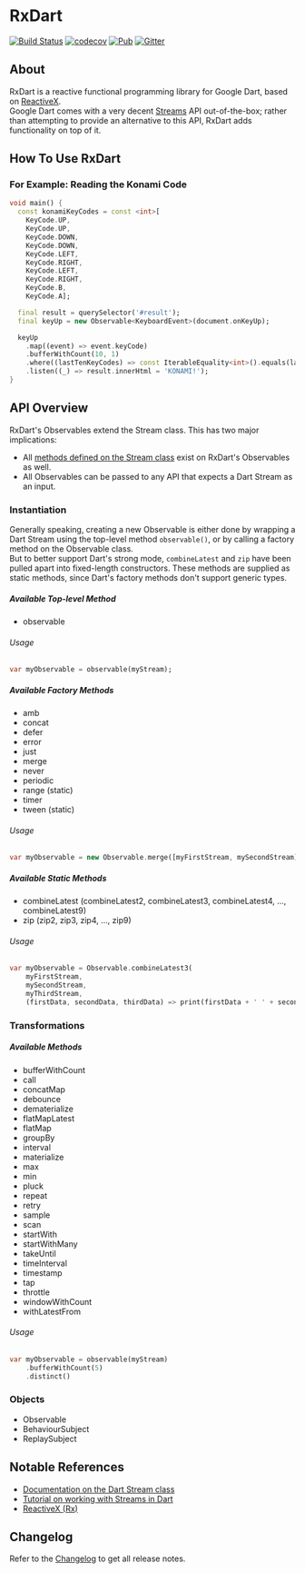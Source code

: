 # RxDart

[![Build Status](https://api.travis-ci.org/ReactiveX/rxdart.svg)](https://travis-ci.org/ReactiveX/rxdart)
[![codecov](https://codecov.io/gh/ReactiveX/rxdart/branch/master/graph/badge.svg)](https://codecov.io/gh/ReactiveX/rxdart)
[![Pub](https://img.shields.io/pub/v/rxdart.svg)](https://pub.dartlang.org/packages/rxdart)
[![Gitter](https://img.shields.io/gitter/room/ReactiveX/rxdart.svg)](https://gitter.im/ReactiveX/rxdart)

## About
RxDart is a reactive functional programming library for Google Dart, based on [ReactiveX](http://reactivex.io/).  
Google Dart comes with a very decent [Streams](https://api.dartlang.org/stable/1.21.1/dart-async/Stream-class.html) API out-of-the-box; rather than attempting to provide an alternative to this API, RxDart adds functionality on top of it.

## How To Use RxDart

### For Example: Reading the Konami Code 

```dart
void main() {
  const konamiKeyCodes = const <int>[
    KeyCode.UP,
    KeyCode.UP,
    KeyCode.DOWN,
    KeyCode.DOWN,
    KeyCode.LEFT,
    KeyCode.RIGHT,
    KeyCode.LEFT,
    KeyCode.RIGHT,
    KeyCode.B,
    KeyCode.A];

  final result = querySelector('#result');
  final keyUp = new Observable<KeyboardEvent>(document.onKeyUp);

  keyUp
    .map((event) => event.keyCode)
    .bufferWithCount(10, 1)
    .where((lastTenKeyCodes) => const IterableEquality<int>().equals(lastTenKeyCodes, konamiKeyCodes))
    .listen((_) => result.innerHtml = 'KONAMI!');
}
```

## API Overview

RxDart's Observables extend the Stream class.
This has two major implications:  
- All [methods defined on the Stream class](https://api.dartlang.org/stable/1.21.1/dart-async/Stream-class.html#instance-methods) exist on RxDart's Observables as well.
- All Observables can be passed to any API that expects a Dart Stream as an input.

### Instantiation

Generally speaking, creating a new Observable is either done by wrapping a Dart Stream using the top-level method `observable()`, or by calling a factory method on the Observable class.  
But to better support Dart's strong mode, `combineLatest` and `zip` have been pulled apart into fixed-length constructors. 
These methods are supplied as static methods, since Dart's factory methods don't support generic types.

##### Available Top-level Method
- observable

###### Usage
```dart
var myObservable = observable(myStream);
```

##### Available Factory Methods
- amb
- concat
- defer
- error
- just
- merge
- never
- periodic
- range (static)
- timer
- tween (static)

###### Usage
```dart
var myObservable = new Observable.merge([myFirstStream, mySecondStream]);
```

##### Available Static Methods
- combineLatest (combineLatest2, combineLatest3, combineLatest4, ..., combineLatest9)
- zip (zip2, zip3, zip4, ..., zip9)

###### Usage
```dart
var myObservable = Observable.combineLatest3(
    myFirstStream, 
    mySecondStream, 
    myThirdStream, 
    (firstData, secondData, thirdData) => print(firstData + ' ' + secondData + ' ' + thirdData));
```

### Transformations
    
##### Available Methods
- bufferWithCount
- call
- concatMap
- debounce
- dematerialize
- flatMapLatest
- flatMap
- groupBy
- interval  
- materialize
- max
- min
- pluck  
- repeat  
- retry  
- sample  
- scan  
- startWith  
- startWithMany  
- takeUntil  
- timeInterval  
- timestamp
- tap
- throttle  
- windowWithCount
- withLatestFrom  

###### Usage
```Dart
var myObservable = observable(myStream)
    .bufferWithCount(5)
    .distinct()
```

### Objects

- Observable
- BehaviourSubject
- ReplaySubject

## Notable References
- [Documentation on the Dart Stream class](https://api.dartlang.org/stable/1.21.1/dart-async/Stream-class.html)
- [Tutorial on working with Streams in Dart](https://www.dartlang.org/tutorials/language/streams)
- [ReactiveX (Rx)](http://reactivex.io/)

## Changelog

Refer to the [Changelog](https://github.com/frankpepermans/rxdart/blob/master/CHANGELOG.md) to get all release notes.
